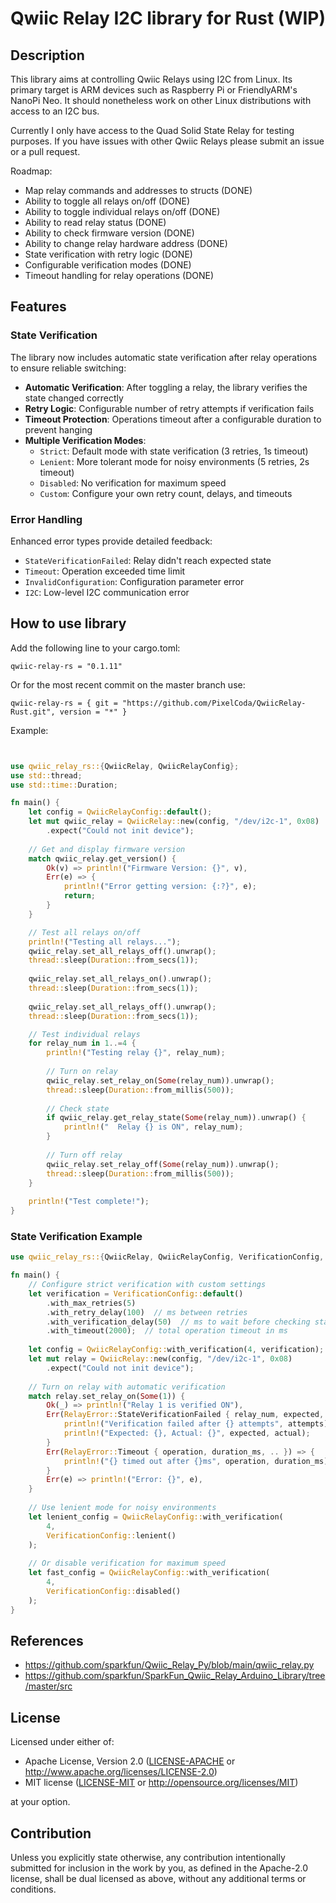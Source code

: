 # Qwiic Relay I2C library for Rust (WIP)

## Description

This library aims at controlling Qwiic Relays using I2C from Linux. Its
primary target is ARM devices such as Raspberry Pi or FriendlyARM's NanoPi Neo.
It should nonetheless work on other Linux distributions with access to an I2C
bus.

Currently I only have access to the Quad Solid State Relay for testing purposes. If you have issues with other Qwiic Relays please submit an issue or a pull request.

Roadmap:
* Map relay commands and addresses to structs (DONE)
* Ability to toggle all relays on/off (DONE)
* Ability to toggle individual relays on/off (DONE)
* Ability to read relay status (DONE)
* Ability to check firmware version (DONE)
* Ability to change relay hardware address (DONE)
* State verification with retry logic (DONE)
* Configurable verification modes (DONE)
* Timeout handling for relay operations (DONE)

## Features

### State Verification
The library now includes automatic state verification after relay operations to ensure reliable switching:

- **Automatic Verification**: After toggling a relay, the library verifies the state changed correctly
- **Retry Logic**: Configurable number of retry attempts if verification fails
- **Timeout Protection**: Operations timeout after a configurable duration to prevent hanging
- **Multiple Verification Modes**:
  - `Strict`: Default mode with state verification (3 retries, 1s timeout)
  - `Lenient`: More tolerant mode for noisy environments (5 retries, 2s timeout)
  - `Disabled`: No verification for maximum speed
  - `Custom`: Configure your own retry count, delays, and timeouts

### Error Handling
Enhanced error types provide detailed feedback:
- `StateVerificationFailed`: Relay didn't reach expected state
- `Timeout`: Operation exceeded time limit
- `InvalidConfiguration`: Configuration parameter error
- `I2C`: Low-level I2C communication error

## How to use library

Add the following line to your cargo.toml:
```
qwiic-relay-rs = "0.1.11"
```

Or for the most recent commit on the master branch use:
```
qwiic-relay-rs = { git = "https://github.com/PixelCoda/QwiicRelay-Rust.git", version = "*" }
```

Example:
```rust


use qwiic_relay_rs::{QwiicRelay, QwiicRelayConfig};
use std::thread;
use std::time::Duration;

fn main() {
    let config = QwiicRelayConfig::default();
    let mut qwiic_relay = QwiicRelay::new(config, "/dev/i2c-1", 0x08)
        .expect("Could not init device");
    
    // Get and display firmware version
    match qwiic_relay.get_version() {
        Ok(v) => println!("Firmware Version: {}", v),
        Err(e) => {
            println!("Error getting version: {:?}", e);
            return;
        }
    }

    // Test all relays on/off
    println!("Testing all relays...");
    qwiic_relay.set_all_relays_off().unwrap();
    thread::sleep(Duration::from_secs(1));
    
    qwiic_relay.set_all_relays_on().unwrap();
    thread::sleep(Duration::from_secs(1));
    
    qwiic_relay.set_all_relays_off().unwrap();
    thread::sleep(Duration::from_secs(1));

    // Test individual relays
    for relay_num in 1..=4 {
        println!("Testing relay {}", relay_num);
        
        // Turn on relay
        qwiic_relay.set_relay_on(Some(relay_num)).unwrap();
        thread::sleep(Duration::from_millis(500));
        
        // Check state
        if qwiic_relay.get_relay_state(Some(relay_num)).unwrap() {
            println!("  Relay {} is ON", relay_num);
        }
        
        // Turn off relay
        qwiic_relay.set_relay_off(Some(relay_num)).unwrap();
        thread::sleep(Duration::from_millis(500));
    }
    
    println!("Test complete!");
}
```

### State Verification Example

```rust
use qwiic_relay_rs::{QwiicRelay, QwiicRelayConfig, VerificationConfig, RelayError};

fn main() {
    // Configure strict verification with custom settings
    let verification = VerificationConfig::default()
        .with_max_retries(5)
        .with_retry_delay(100)  // ms between retries
        .with_verification_delay(50)  // ms to wait before checking state
        .with_timeout(2000);  // total operation timeout in ms
    
    let config = QwiicRelayConfig::with_verification(4, verification);
    let mut relay = QwiicRelay::new(config, "/dev/i2c-1", 0x08)
        .expect("Could not init device");
    
    // Turn on relay with automatic verification
    match relay.set_relay_on(Some(1)) {
        Ok(_) => println!("Relay 1 is verified ON"),
        Err(RelayError::StateVerificationFailed { relay_num, expected, actual, attempts }) => {
            println!("Verification failed after {} attempts", attempts);
            println!("Expected: {}, Actual: {}", expected, actual);
        }
        Err(RelayError::Timeout { operation, duration_ms, .. }) => {
            println!("{} timed out after {}ms", operation, duration_ms);
        }
        Err(e) => println!("Error: {}", e),
    }
    
    // Use lenient mode for noisy environments
    let lenient_config = QwiicRelayConfig::with_verification(
        4, 
        VerificationConfig::lenient()
    );
    
    // Or disable verification for maximum speed
    let fast_config = QwiicRelayConfig::with_verification(
        4,
        VerificationConfig::disabled()
    );
}
```

## References

* https://github.com/sparkfun/Qwiic_Relay_Py/blob/main/qwiic_relay.py
* https://github.com/sparkfun/SparkFun_Qwiic_Relay_Arduino_Library/tree/master/src

## License

Licensed under either of:

 * Apache License, Version 2.0 ([LICENSE-APACHE](LICENSE-APACHE) or http://www.apache.org/licenses/LICENSE-2.0)
 * MIT license ([LICENSE-MIT](LICENSE-MIT) or http://opensource.org/licenses/MIT)

at your option.

## Contribution

Unless you explicitly state otherwise, any contribution intentionally submitted
for inclusion in the work by you, as defined in the Apache-2.0 license, shall be
dual licensed as above, without any additional terms or conditions.
